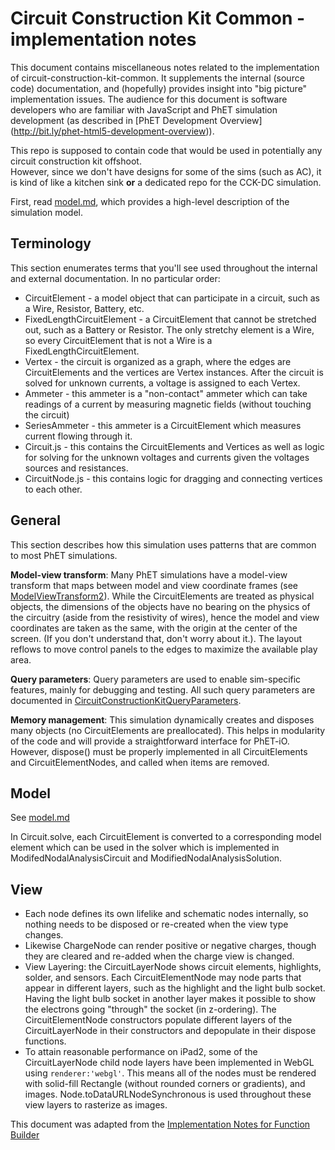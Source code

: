 # Circuit Construction Kit Common - implementation notes

This document contains miscellaneous notes related to the implementation of circuit-construction-kit-common. It
supplements the internal (source code) documentation, and (hopefully) provides insight into "big picture" implementation
issues.  The audience for this document is software developers who are familiar with JavaScript and PhET simulation 
development (as described in [PhET Development Overview] (http://bit.ly/phet-html5-development-overview)).

This repo is supposed to contain code that would be used in potentially any circuit construction kit offshoot.  
However, since we don't have designs for some of the sims (such as AC), it is kind of like a kitchen sink **or** a 
dedicated repo for the CCK-DC simulation.

First, read [model.md](https://github.com/phetsims/circuit-construction-kit-common/blob/master/doc/model.md), which 
provides a high-level description of the simulation model.

## Terminology

This section enumerates terms that you'll see used throughout the internal and external documentation. In no particular 
order:

* CircuitElement - a model object that can participate in a circuit, such as a Wire, Resistor, Battery, etc.
* FixedLengthCircuitElement - a CircuitElement that cannot be stretched out, such as a Battery or Resistor.  The only 
stretchy element is a Wire, so every CircuitElement that is not a Wire is a FixedLengthCircuitElement.
* Vertex - the circuit is organized as a graph, where the edges are CircuitElements and the vertices are Vertex 
instances.  After the circuit is solved for unknown currents, a voltage is assigned to each Vertex.
* Ammeter - this ammeter is a "non-contact" ammeter which can take readings of a current by measuring magnetic fields
(without touching the circuit)
* SeriesAmmeter - this ammeter is a CircuitElement which measures current flowing through it. 
* Circuit.js - this contains the CircuitElements and Vertices as well as logic for solving for the unknown voltages
and currents given the voltages sources and resistances.
* CircuitNode.js - this contains logic for dragging and connecting vertices to each other.

## General

This section describes how this simulation uses patterns that are common to most PhET simulations.

**Model-view transform**: Many PhET simulations have a model-view transform that maps between model and view coordinate 
frames (see [ModelViewTransform2](https://github.com/phetsims/phetcommon/blob/master/js/view/ModelViewTransform2.js)).
While the CircuitElements are treated as physical objects, the dimensions of the objects have no bearing on the physics
of the circuitry (aside from the resistivity of wires), hence the model and view coordinates are taken as the same, with 
the origin at the center of the screen. (If you don't understand that, don't worry about it.).  The layout reflows to 
move control panels to the edges to maximize the available play area.

**Query parameters**: Query parameters are used to enable sim-specific features, mainly for debugging and
testing. All such query parameters are documented in
[CircuitConstructionKitQueryParameters](https://github.com/phetsims/circuit-construction-kit-common/blob/master/js/CircuitConstructionKitQueryParameters.js).

**Memory management**: This simulation dynamically creates and disposes many objects (no CircuitElements are preallocated).
This helps in modularity of the code and will provide a straightforward interface for PhET-iO.  However, dispose()
must be properly implemented in all CircuitElements and CircuitElementNodes, and called when items are removed.

## Model
See [model.md](https://github.com/phetsims/circuit-construction-kit-common/blob/master/doc/model.md)

In Circuit.solve, each CircuitElement is converted to a corresponding model element which can be used in the solver which
is implemented in ModifedNodalAnalysisCircuit and ModifiedNodalAnalysisSolution.

## View

* Each node defines its own lifelike and schematic nodes internally, so nothing needs to be disposed or re-created when
the view type changes.
* Likewise ChargeNode can render positive or negative charges, though they are cleared and re-added when the charge view 
is changed.
* View Layering: the CircuitLayerNode shows circuit elements, highlights, solder, and sensors.  Each CircuitElementNode
may node parts that appear in different layers, such as the highlight and the light bulb socket.  Having the light bulb
socket in another layer makes it possible to show the electrons going "through" the socket (in z-ordering). The 
CircuitElementNode constructors populate different layers of the CircuitLayerNode in their constructors and depopulate 
in their dispose functions.
* To attain reasonable performance on iPad2, some of the CircuitLayerNode child node layers have been implemented in 
WebGL using `renderer:'webgl'`.  This means all of the nodes must be rendered with solid-fill Rectangle (without rounded 
corners or gradients), and images.  Node.toDataURLNodeSynchronous is used throughout these view layers to rasterize as 
images. 

This document was adapted from the [Implementation Notes for Function Builder](https://github.com/phetsims/function-builder/blob/master/doc/implementation-notes.md)